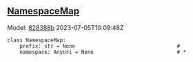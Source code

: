 ## [NamespaceMap](https://github.com/spdx/spdx-3-model/blob/main/model/Core/Classes/NamespaceMap.md)
Model: [828388b](https://github.com/spdx/spdx-3-model/commit/828388b98c2374f1af6b760ab87fee0d4a11e3f4) 2023-07-05T10:09:48Z
```
class NamespaceMap:
    prefix: str = None                                 # 
    namespace: AnyUri = None                           # * 
```
